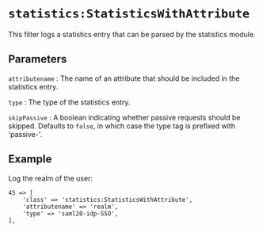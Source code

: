 `statistics:StatisticsWithAttribute`
==============================

This filter logs a statistics entry that can be parsed by the statistics module.

Parameters
----------

`attributename`
:   The name of an attribute that should be included in the statistics entry.

`type`
:   The type of the statistics entry.

`skipPassive`
:   A boolean indicating whether passive requests should be skipped. Defaults to `false`, in which case the type tag is prefixed with 'passive-'.

Example
-------

Log the realm of the user:

    45 => [
        'class' => 'statistics:StatisticsWithAttribute',
        'attributename' => 'realm',
        'type' => 'saml20-idp-SSO',
    ],
